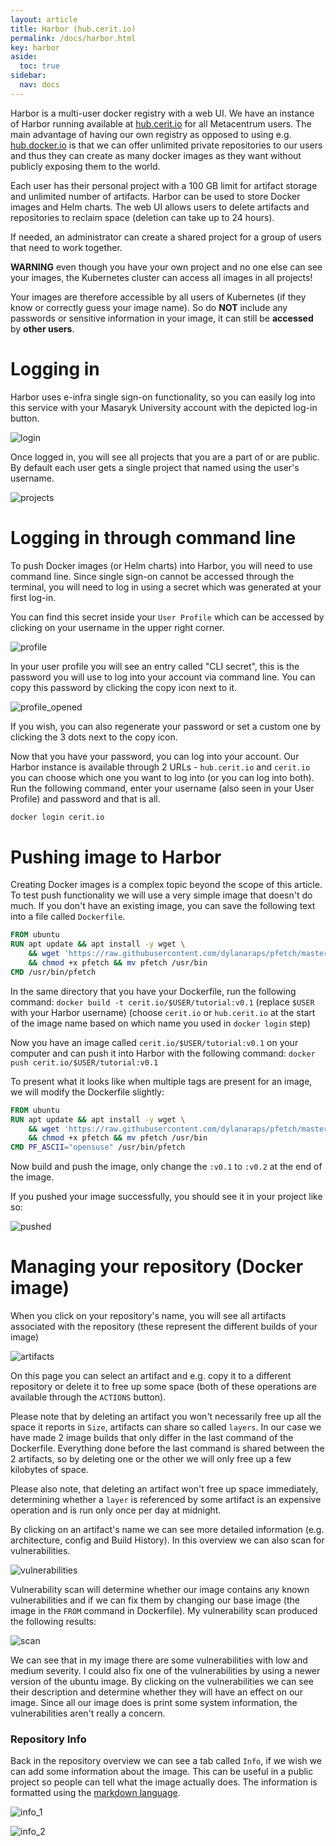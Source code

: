 ```yaml
---
layout: article
title: Harbor (hub.cerit.io)
permalink: /docs/harbor.html
key: harbor
aside:
  toc: true
sidebar:
  nav: docs
---
```

Harbor is a multi-user docker registry with a web UI. We have an instance
of Harbor running available at [hub.cerit.io](https://hub.cerit.io) for all
Metacentrum users. The main advantage of having our own registry as
opposed to using e.g. [hub.docker.io](https://hub.docker.io) is that
we can offer unlimited private repositories to our users and thus they can
create as many docker images as they want without publicly exposing them to
the world.

Each user has their personal project with a 100 GB limit for artifact
storage and unlimited number of artifacts. Harbor can be used to store
Docker images and Helm charts. The web UI allows users to delete artifacts
and repositories to reclaim space (deletion can take up to 24 hours).

If needed, an administrator can create a shared project for a group of
users that need to work together. 

**WARNING** even though you have your own project and no one else can see
your images, the Kubernetes cluster can access all images in all projects!

Your images are therefore accessible by all users of Kubernetes (if they
know or correctly guess your image name). So do **NOT** include any
passwords or sensitive information in your image, it can still be 
**accessed** by **other users**.

# Logging in

Harbor uses e-infra single sign-on functionality, so you can easily log
into this service with your Masaryk University account with the depicted
log-in button.

![login](harbor/log_in.png)

Once logged in, you will see all projects that you are a part of or are public. By default each user gets a single project that named using the user's username.

![projects](harbor/projects.png)

# Logging in through command line

To push Docker images (or Helm charts) into Harbor, you will need to use
command line. Since single sign-on cannot be accessed through the
terminal, you will need to log in using a secret which was generated at
your first log-in.

You can find this secret inside your `User Profile` which can be accessed by clicking on your username in the upper right corner.

![profile](harbor/profile.png)

In your user profile you will see an entry called "CLI secret", this is
the password you will use to log into your account via command line.
You can copy this password by clicking the copy icon next to it.

![profile_opened](harbor/profile_opened.png)

If you wish, you can also regenerate your password or set a custom one by clicking the 3 dots next to the copy icon.

Now that you have your password, you can log into your account. Our Harbor
instance is available through 2 URLs - `hub.cerit.io` and `cerit.io` you
can choose which one you want to log into (or you can log into both). Run
the following command, enter your username (also seen in your User Profile) and password and that is all.

```bash
docker login cerit.io
```

# Pushing image to Harbor

Creating Docker images is a complex topic beyond the scope of this article.
To test push functionality we will use a very simple image that doesn't do
much. If you don't have an existing image, you can save the following text
into a file called `Dockerfile`.

```Dockerfile
FROM ubuntu
RUN apt update && apt install -y wget \
    && wget 'https://raw.githubusercontent.com/dylanaraps/pfetch/master/pfetch' \
    && chmod +x pfetch && mv pfetch /usr/bin
CMD /usr/bin/pfetch
```

In the same directory that you have your Dockerfile, run the following
command: `docker build -t cerit.io/$USER/tutorial:v0.1` (replace `$USER`
with your Harbor username) (choose `cerit.io` or `hub.cerit.io` at the
start of the image name based on which name you used in `docker login`
step)

Now you have an image called `cerit.io/$USER/tutorial:v0.1` on your
computer and can push it into Harbor with the following command:
`docker push cerit.io/$USER/tutorial:v0.1`

To present what it looks like when multiple tags are present for an image,
we will modify the Dockerfile slightly:

```Dockerfile
FROM ubuntu
RUN apt update && apt install -y wget \
    && wget 'https://raw.githubusercontent.com/dylanaraps/pfetch/master/pfetch' \
    && chmod +x pfetch && mv pfetch /usr/bin
CMD PF_ASCII="opensuse" /usr/bin/pfetch
```

Now build and push the image, only change the `:v0.1` to `:v0.2` at the end of the image.

If you pushed your image successfully, you should see it in your project like so:

![pushed](harbor/pushed.png)

# Managing your repository (Docker image)

When you click on your repository's name, you will see all artifacts
associated with the repository (these represent the different builds of
your image)

![artifacts](harbor/artifacts.png)

On this page you can select an artifact and e.g. copy it to a different
repository or delete it to free up some space (both of these operations
are available through the `ACTIONS` button).

Please note that by deleting an artifact you won't necessarily free up all
the space it reports in `Size`, artifacts can share so called `layers`. In our case we have made 2 image builds that only differ in the last command
of the Dockerfile. Everything done before the last command is shared
between the 2 artifacts, so by deleting one or the other we will only free
up a few kilobytes of space.

Please also note, that deleting an artifact won't free up space immediately,
determining whether a `layer` is referenced by some artifact is an
expensive operation and is run only once per day at midnight.

By clicking on an artifact's name we can see more detailed information
(e.g. architecture, config and Build History). In this overview we can also scan for vulnerabilities.

![vulnerabilities](harbor/vulnerabilities.png)

Vulnerability scan will determine whether our image contains any known
vulnerabilities and if we can fix them by changing our base image (the image in the `FROM` command in Dockerfile). My vulnerability scan produced the following results:

![scan](harbor/scan.png)

We can see that in my image there are some vulnerabilities with low and
medium severity. I could also fix one of the vulnerabilities by using
a newer version of the ubuntu image. By clicking on the vulnerabilities
we can see their description and determine whether they will have an
effect on our image. Since all our image does is print some system
information, the vulnerabilities aren't really a concern.

### Repository Info

Back in the repository overview we can see a tab called `Info`, if we
wish we can add some information about the image. This can be useful in
a public project so people can tell what the image actually does. The
information is formatted using the [markdown language](https://www.markdownguide.org/).

![info_1](harbor/info_1.png)

![info_2](harbor/info_2.png)
